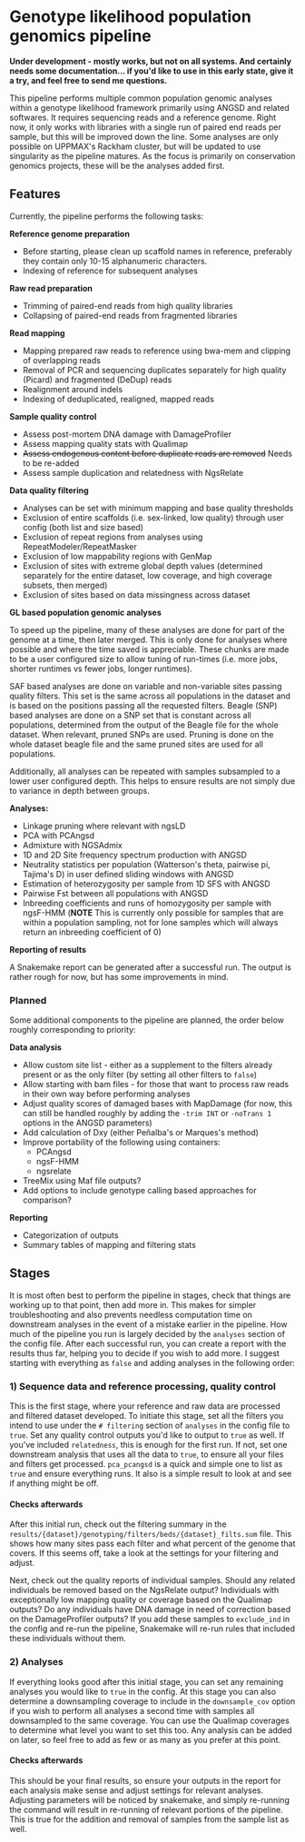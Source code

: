 # Genotype likelihood population genomics pipeline

**Under development - mostly works, but not on all systems. And certainly 
needs some documentation... if you'd like to use in this early state, give it 
a try, and feel free to send me questions.**

This pipeline performs multiple common population genomic analyses within a 
genotype likelihood framework primarily using ANGSD and related softwares. It 
requires sequencing reads and a reference genome. Right now, it only works 
with libraries with a single run of paired end reads per sample, but this will 
be improved down the line. Some analyses are only possible on UPPMAX's Rackham 
cluster, but will be updated to use singularity as the pipeline matures. As 
the focus is primarily on conservation genomics projects, these will be the 
analyses added first.

## Features

Currently, the pipeline performs the following tasks:

**Reference genome preparation**

- Before starting, please clean up scaffold names in reference, preferably 
  they contain only 10-15 alphanumeric characters.
- Indexing of reference for subsequent analyses

**Raw read preparation**

- Trimming of paired-end reads from high quality libraries
- Collapsing of paired-end reads from fragmented libraries

**Read mapping**

- Mapping prepared raw reads to reference using bwa-mem and clipping of 
  overlapping reads
- Removal of PCR and sequencing duplicates separately for high quality 
  (Picard) and fragmented (DeDup) reads
- Realignment around indels
- Indexing of deduplicated, realigned, mapped reads

**Sample quality control**

- Assess post-mortem DNA damage with DamageProfiler
- Assess mapping quality stats with Qualimap
- ~~Assess endogenous content before duplicate reads are removed~~ Needs to be 
  re-added
- Assess sample duplication and relatedness with NgsRelate

**Data quality filtering**

- Analyses can be set with minimum mapping and base quality thresholds
- Exclusion of entire scaffolds (i.e. sex-linked, low quality) through user 
  config (both list and size based)
- Exclusion of repeat regions from analyses using RepeatModeler/RepeatMasker
- Exclusion of low mappability regions with GenMap
- Exclusion of sites with extreme global depth values (determined separately 
  for the entire dataset, low coverage, and high coverage subsets, then merged)
- Exclusion of sites based on data missingness across dataset

**GL based population genomic analyses**

To speed up the pipeline, many of these analyses are done for part of the 
genome at a time, then later merged. This is only done for analyses where 
possible and where the time saved is appreciable. These chunks are made to be 
a user configured size to allow tuning of run-times (i.e. more jobs, shorter 
runtimes vs fewer jobs, longer runtimes).

SAF based analyses are done on variable and non-variable sites passing quality 
filters. This set is the same across all populations in the dataset and is 
based on the positions passing all the requested filters. Beagle (SNP) based 
analyses are done on a SNP set that is constant across all populations, 
determined from the output of the Beagle file for the whole dataset. When 
relevant, pruned SNPs are used. Pruning is done on the whole dataset beagle 
file and the same pruned sites are used for all populations.

Additionally, all analyses can be repeated with samples subsampled to a lower 
user configured depth. This helps to ensure results are not simply due to 
variance in depth between groups.

**Analyses:**
- Linkage pruning where relevant with ngsLD
- PCA with PCAngsd
- Admixture with NGSAdmix
- 1D and 2D Site frequency spectrum production with ANGSD
- Neutrality statistics per population (Watterson's theta, pairwise pi, 
  Tajima's D) in user defined sliding windows with ANGSD
- Estimation of heterozygosity per sample from 1D SFS with ANGSD
- Pairwise Fst between all populations with ANGSD
- Inbreeding coefficients and runs of homozygosity per sample with ngsF-HMM 
  (**NOTE** This is currently only possible for samples that are within a 
  population sampling, not for lone samples which will always return an 
  inbreeding coefficient of 0)

**Reporting of results**

A Snakemake report can be generated after a successful run. The output is 
rather rough for now, but has some improvements in mind.

### Planned

Some additional components to the pipeline are planned, the order below 
roughly corresponding to priority:

**Data analysis**
- Allow custom site list - either as a supplement to the filters already 
  present or as the only filter (by setting all other filters to `false`)
- Allow starting with bam files - for those that want to process raw reads 
  in their own way before performing analyses
- Adjust quality scores of damaged bases with MapDamage (for now, this can 
  still be handled roughly by adding the `-trim INT` or `-noTrans 1` options 
  in the ANGSD parameters)
- Add calculation of Dxy (either Peñalba's or Marques's method)
- Improve portability of the following using containers:
  - PCAngsd
  - ngsF-HMM
  - ngsrelate
- TreeMix using Maf file outputs?
- Add options to include genotype calling based approaches for comparison?

**Reporting**

- Categorization of outputs
- Summary tables of mapping and filtering stats

## Stages

It is most often best to perform the pipeline in stages, check that things 
are working up to that point, then add more in. This makes for simpler 
troubleshooting and also prevents needless computation time on downstream 
analyses in the event of a mistake earlier in the pipeline. How much of the 
pipeline you run is largely decided by the `analyses` section of the config 
file. After each successful run, you can create a report with the results thus 
far, helping you to decide if you wish to add more. I suggest starting with 
everything as `false` and adding analyses in the following order:

### 1) Sequence data and reference processing, quality control

This is the first stage, where your reference and raw data are processed and 
filtered dataset developed. To initiate this stage, set all the filters you 
intend to use under the `# filtering` section of `analyses` in the config 
file to `true`. Set any quality control outputs you'd like to output to `true` 
as well. If you've included `relatedness`, this is enough for the first run. 
If not, set one downstream analysis that uses all the data to `true`,  to 
ensure all your files and filters get processed. `pca_pcangsd` is a quick and 
simple one to list as `true` and ensure everything runs. It also is a simple 
result to look at and see if anything might be off.

#### Checks afterwards

After this initial run, check out the filtering summary in the 
`results/{dataset}/genotyping/filters/beds/{dataset}_filts.sum` file. This 
shows how many sites pass each filter and what percent of the genome that 
covers. If this seems off, take a look at the settings for your filtering and 
adjust.

Next, check out the quality reports of individual samples. Should any related 
individuals be removed based on the NgsRelate output? Individuals with 
exceptionally low mapping quality or coverage based on the Qualimap outputs? 
Do any individuals have DNA damage in need of correction based on the 
DamageProfiler outputs? If you add these samples to `exclude_ind` in the 
config and re-run the pipeline, Snakemake will re-run rules that included 
these individuals without them.

### 2) Analyses

If everything looks good after this initial stage, you can set any remaining 
analyses you would like to `true` in the config. At this stage you can also 
determine a downsampling coverage to include in the `downsample_cov` option if 
you wish to perform all analyses a second time with samples all downsampled to 
the same coverage. You can use the Qualimap coverages to determine what level 
you want to set this too. Any analysis can be added on later, so feel free to 
add as few or as many as you prefer at this point.

#### Checks afterwards

This should be your final results, so ensure your outputs in the report for 
each analysis make sense and adjust settings for relevant analyses. Adjusting 
parameters will be noticed by snakemake, and simply re-running the command 
will result in re-running of relevant portions of the pipeline. This is true 
for the addition and removal of samples from the sample list as well.